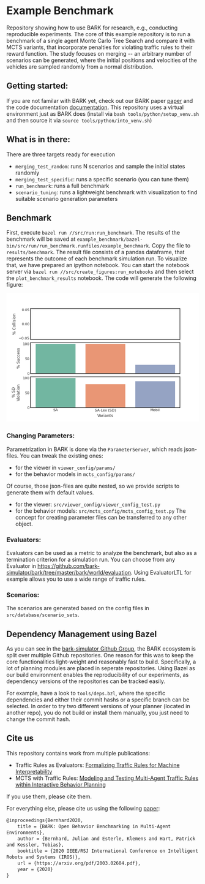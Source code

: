 # Example Benchmark

Repository showing how to use BARK for research, e.g., conducting reproducible experiments. The core of this example repository is to run a benchmark of a single agent Monte Carlo Tree Search and compare it with MCTS variants, that incorporate penalties for violating traffic rules to their reward function. The study focuses on merging -- an arbitrary number of scenarios can be generated, where the initial positions and velocities of the vehicles are sampled randomly from a normal distribution.

## Getting started:
If you are not familar with BARK yet, check out our BARK paper [paper](https://arxiv.org/abs/2003.02604) and the code documentation [documentation](https://bark-simulator.readthedocs.io/en/latest/).
This repository uses a virtual environment just as BARK does (install via `bash tools/python/setup_venv.sh` and then source it via `source tools/python/into_venv.sh`)

## What is in there: 
There are three targets ready for execution 
* `merging_test_random`: runs N scenarios and sample the initial states randomly
* `merging_test_specific`: runs a specific scenario (you can tune them)
* `run_benchmark`: runs a full benchmark
* `scenario_tuning`: runs a lightweight benchmark with visualization to find suitable scenario generation parameters

## Benchmark
First, execute `bazel run //src/run:run_benchmark`. The results of the benchmark will be saved at 
`example_benchmark/bazel-bin/src/run/run_benchmark.runfiles/example_benchmark`. Copy the file to `results/benchmark`. The result file consists of a pandas dataframe, that represents the outcome of each benchmark simulation run. To visualize that, we have prepared an ipython notebook. You can start the notebook server via `bazel run //src/create_figures:run_notebooks` and then select the `plot_benchmark_results` notebook. The code will generate the following figure:

![Benchmark Results](benchmark_results.png)

### Changing Parameters:
Parametrization in BARK is done via the `ParameterServer`, which reads json-files. You can tweak the existing ones:
* for the viewer in `viewer_config/params/` 
* for the behavior models in `mcts_config/params/`

Of course, those json-files are quite nested, so we provide scripts to generate them with default values. 
* for the viewer: `src/viewer_config/viewer_config_test.py`
* for the behavior models: `src/mcts_config/mcts_config_test.py`
The concept for creating parameter files can be transferred to any other object.

### Evaluators:
Evaluators can be used as a metric to analyze the benchmark, but also as a termination criterion for a simulation run. You can choose from any Evaluator in https://github.com/bark-simulator/bark/tree/master/bark/world/evaluation. Using EvaluatorLTL for example allows you to use a wide range of traffic rules.

### Scenarios:
The scenarios are generated based on the config files in `src/database/scenario_sets`. 

## Dependency Management using Bazel
As you can see in the [bark-simulator Github Group](https://github.com/bark-simulator/), the BARK ecosystem is split over multiple Github repositories. One reason for this was to keep the core functionalities light-weight and reasonably fast to build. Specifically, a lot of planning modules are placed in seperate repositories. Using Bazel as our build environment enables the reproducibility of our experiments, as dependency versions of the repositories can be tracked easily.

For example, have a look to `tools/deps.bzl`, where the specific dependencies and either their commit hashs or a specific branch can be selected. In order to try two different versions of your planner (located in another repo), you do not build or install them manually, you just need to change the commit hash.

## Cite us

This repository contains work from multiple publications: 
* Traffic Rules as Evaluators: [Formalizing Traffic Rules for Machine Interpretability](https://arxiv.org/abs/2007.00330)
* MCTS with Traffic Rules: [Modeling and Testing Multi-Agent Traffic Rules within Interactive Behavior Planning](https://arxiv.org/abs/2009.14186)
  
If you use them, please cite them. 

For everything else, please cite us using the following [paper](https://arxiv.org/abs/2003.02604):

```
@inproceedings{Bernhard2020,
    title = {BARK: Open Behavior Benchmarking in Multi-Agent Environments},
    author = {Bernhard, Julian and Esterle, Klemens and Hart, Patrick and Kessler, Tobias},
    booktitle = {2020 IEEE/RSJ International Conference on Intelligent Robots and Systems (IROS)},
    url = {https://arxiv.org/pdf/2003.02604.pdf},
    year = {2020}
}
```